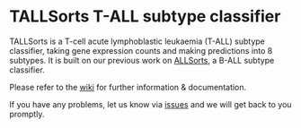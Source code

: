 # TALLSorts T-ALL subtype classifier

TALLSorts is a T-cell acute lymphoblastic leukaemia (T-ALL) subtype classifier, taking gene expression counts and making predictions into 8 subtypes. It is built on our previous work on <a href="https://github.com/Oshlack/ALLSorts" target="_blank">ALLSorts</a>, a B-ALL subtype classifier.

Please refer to the <a href="https://github.com/Oshlack/TALLSorts/wiki" target="_blank">wiki</a> for further information & documentation.

If you have any problems, let us know via <a href="https://github.com/Oshlack/TALLSorts/issues">issues</a> and we will get back to you promptly.